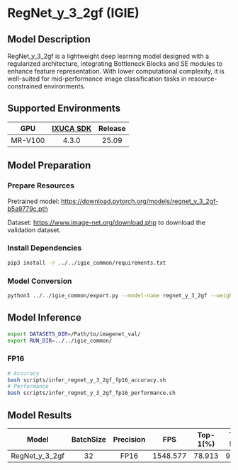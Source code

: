 # RegNet_y_3_2gf (IGIE)

## Model Description

RegNet_y_3_2gf is a lightweight deep learning model designed with a regularized architecture, integrating Bottleneck Blocks and SE modules to enhance feature representation. With lower computational complexity, it is well-suited for mid-performance image classification tasks in resource-constrained environments.

## Supported Environments

| GPU    | [IXUCA SDK](https://gitee.com/deep-spark/deepspark#%E5%A4%A9%E6%95%B0%E6%99%BA%E7%AE%97%E8%BD%AF%E4%BB%B6%E6%A0%88-ixuca) | Release |
| :----: | :----: | :----: |
| MR-V100 | 4.3.0     |  25.09  |

## Model Preparation

### Prepare Resources

Pretrained model: <https://download.pytorch.org/models/regnet_y_3_2gf-b5a9779c.pth>

Dataset: <https://www.image-net.org/download.php> to download the validation dataset.

### Install Dependencies

```bash
pip3 install -r ../../igie_common/requirements.txt
```

### Model Conversion

```bash
python3 ../../igie_common/export.py --model-name regnet_y_3_2gf --weight regnet_y_3_2gf-b5a9779c.pth --output regnet_y_3_2gf.onnx
```

## Model Inference

```bash
export DATASETS_DIR=/Path/to/imagenet_val/
export RUN_DIR=../../igie_common/
```

### FP16

```bash
# Accuracy
bash scripts/infer_regnet_y_3_2gf_fp16_accuracy.sh
# Performance
bash scripts/infer_regnet_y_3_2gf_fp16_performance.sh
```

## Model Results

| Model          | BatchSize | Precision | FPS     | Top-1(%) | Top-5(%) |
| :----: | :----: | :----: | :----: | :----: | :----: |
| RegNet_y_3_2gf | 32        | FP16      | 1548.577| 78.913   | 94.542   |
